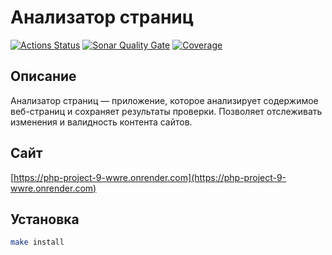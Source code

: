 # Анализатор страниц

[![Actions Status](https://github.com/MiranaM/php-project-9/actions/workflows/hexlet-check.yml/badge.svg)](https://github.com/MiranaM/php-project-9/actions)
[![Sonar Quality Gate](https://sonarcloud.io/api/project_badges/measure?project=MiranaM_php-project-9&metric=alert_status)](https://sonarcloud.io/dashboard?id=MiranaM_php-project-9)
[![Coverage](https://sonarcloud.io/api/project_badges/measure?project=MiranaM_php-project-9&metric=coverage)](https://sonarcloud.io/dashboard?id=MiranaM_php-project-9)

## Описание

Анализатор страниц — приложение, которое анализирует содержимое веб-страниц и сохраняет результаты проверки. Позволяет отслеживать изменения и валидность контента сайтов.

## Сайт

[https://php-project-9-wwre.onrender.com](https://php-project-9-wwre.onrender.com)

## Установка

```bash
make install
```
